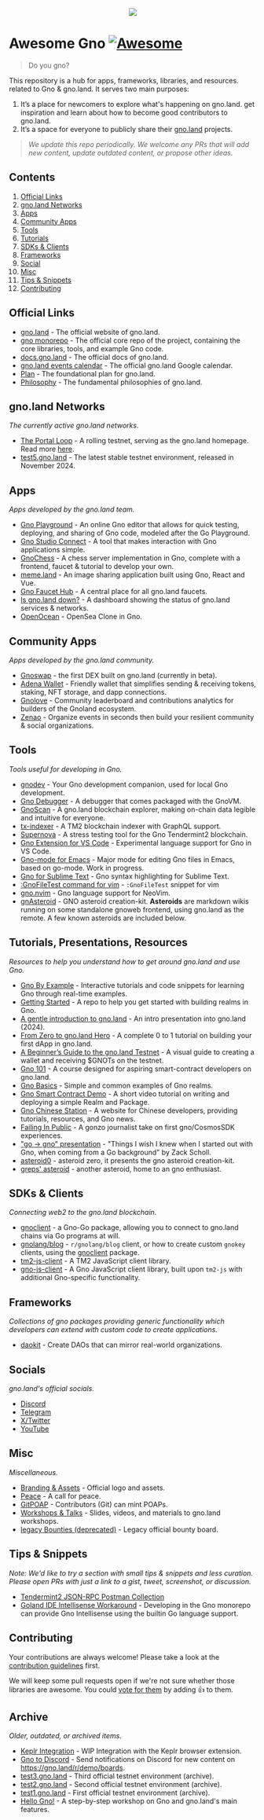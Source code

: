 <div align="center">
	<img src="./banner.png" />
</div>

# Awesome Gno [![Awesome](https://cdn.rawgit.com/sindresorhus/awesome/d7305f38d29fed78fa85652e3a63e154dd8e8829/media/badge.svg)](https://github.com/sindresorhus/awesome)

> Do you gno?

This repository is a hub for apps, frameworks, libraries, and resources.
related to Gno & gno.land. It serves two main purposes:

1. It’s a place for newcomers to explore what's happening on gno.land.
get inspiration and learn about how to become good contributors to gno.land.
2. It’s a space for everyone to publicly share their [gno.land](https://gno.land) projects.

> _We update this repo periodically. We welcome any PRs that will
add new content, update outdated content, or propose other ideas._ 

## Contents

1. [Official Links](#official-links)
2. [gno.land Networks](#gnoland-networks)
3. [Apps](#apps)
4. [Community Apps](#community-apps)
5. [Tools](#tools)
6. [Tutorials](#tutorials-presentations-resources)
7. [SDKs & Clients](#sdks--clients)
8. [Frameworks](#frameworks)
9. [Social](#socials)
10. [Misc](#misc)
11. [Tips & Snippets](#tips--snippets)
12. [Contributing](#contributing)

## Official Links

- [gno.land](https://gno.land/) - The official website of gno.land.
- [gno monorepo](https://github.com/gnolang/gno) - The official core repo of the project, containing the core libraries, tools, and example Gno code.
- [docs.gno.land](https://docs.gno.land) - The official docs of gno.land.
- [gno.land events calendar](https://gno.link/calendar) - The official gno.land Google calendar.
- [Plan](https://github.com/gnolang/gno/blob/master/PLAN.md) - The foundational plan for gno.land.
- [Philosophy](https://github.com/gnolang/gno/blob/master/PHILOSOPHY.md) - The fundamental philosophies of gno.land.

## gno.land Networks

_The currently active gno.land networks._

- [The Portal Loop](https://gno.land/) - A rolling testnet, serving as the gno.land homepage. Read more [here](https://docs.gno.land/concepts/portal-loop).
- [test5.gno.land](https://test5.gno.land/) - The latest stable testnet environment, released in November 2024.

## Apps

_Apps developed by the gno.land team._

- [Gno Playground](https://play.gno.land/) - An online Gno editor that allows for quick testing, deploying, and sharing of Gno code, modeled after the Go Playground.
- [Gno Studio Connect](https://gno.studio/connect) - A tool that makes interaction with Gno applications simple.
- [GnoChess](https://github.com/gnolang/gnochess) - A chess server implementation in Gno, complete with a frontend, faucet & tutorial to develop your own.
- [meme.land](https://github.com/gnolang/memeland) - An image sharing application built using Gno, React and Vue.
- [Gno Faucet Hub](https://faucet.gno.land) - A central place for all gno.land faucets.
- [Is gno.land down?](https://status.gnoteam.com) - A dashboard showing the status of gno.land services & networks.
- [OpenOcean](https://github.com/Molaryy/openocean) - OpenSea Clone in Gno.

## Community Apps

_Apps developed by the gno.land community._

- [Gnoswap](https://github.com/gnoswap-labs/gnoswap) - the first DEX built on gno.land (currently in beta).
- [Adena Wallet](https://adena.app/) - Friendly wallet that simplifies sending & receiving tokens, staking, NFT storage, and dapp connections.
- [Gnolove](https://gnolove.world) - Community leaderboard and contributions analytics for builders of the Gnoland ecosystem.
- [Zenao](https://zenao.io) - Organize events in seconds then build your resilient community & social organizations.

## Tools

_Tools useful for developing in Gno._

- [gnodev](https://github.com/gnolang/gno/tree/master/contribs/gnodev) - Your Gno development companion, used for local Gno development.
- [Gno Debugger](https://gno.land/r/gnoland/blog:p/gno-debugger) - A debugger that comes packaged with the GnoVM.
- [GnoScan](http://gnoscan.io/) - A gno.land blockchain explorer, making on-chain data legible and intuitive for everyone.
- [tx-indexer](https://github.com/gnolang/tx-indexer) - A TM2 blockchain indexer with GraphQL support.
- [Supernova](https://github.com/gnolang/supernova) - A stress testing tool for the Gno Tendermint2 blockchain.
- [Gno Extension for VS Code](https://marketplace.visualstudio.com/items?itemName=harry-hov.gno) - Experimental language support for Gno in VS Code.
- [Gno-mode for Emacs](https://gist.github.com/gfanton/6e233656dfeabd7a46f21f7507b6b311) - Major mode for editing Gno files in Emacs, based on go-mode. Work in progress.
- [Gno for Sublime Text](https://github.com/jdkato/gno-sublime-text) - Gno syntax highlighting for Sublime Text.
- [:GnoFileTest command for vim](https://gist.github.com/grepsuzette/66f5cfaccc1a919c67f52bd7b31a3b09) - `:GnoFileTest` snippet for vim
- [gno.nvim](https://github.com/x1unix/gno.nvim) - Gno language support for NeoVim.
- [gnAsteroid](https://github.com/gnAsteroid/gnAsteroid) - GNO asteroid creation-kit. **Asteroids** are markdown wikis running on some standalone gnoweb frontend, using gno.land as the remote. A few known asteroids are included below.

## Tutorials, Presentations, Resources

_Resources to help you understand how to get around gno.land and use Gno._

- [Gno By Example](https://gno-by-example.com) - Interactive tutorials and code snippets for learning Gno through real-time examples.
- [Getting Started](https://github.com/gnolang/getting-started) - A repo to help you get started with building realms in Gno.
- [A gentle introduction to gno.land](https://www.youtube.com/watch?v=hTGeG0z09NU&t=135s) - An intro presentation into gno.land (2024).
- [From Zero to gno.land Hero](https://github.com/leohhhn/gno-fzgh/blob/main/README.md) - A complete 0 to 1 tutorial on building your first dApp in gno.land.
- [A Beginner’s Guide to the gno.land Testnet](https://medium.com/@onbloc/a-beginners-guide-to-the-gnoland-testnet-6fdc693a48f4) - A visual guide to creating a wallet and receiving $GNOTs on the testnet.
- [Gno 101](https://github.com/onbloc/gnolang-101) - A course designed for aspiring smart-contract developers on gno.land.
- [Gno Basics](https://github.com/moul/gno-basics) - Simple and common examples of Gno realms.
- [Gno Smart Contract Demo](https://www.youtube.com/watch?v=-BlnEXCs0eI) - A short video tutorial on writing and deploying a simple Realm and Package.
- [Gno Chinese Station](https://www.gnoland.cn) - A website for Chinese developers, providing tutorials, resources, and Gno news.
- [Failing In Public](https://proggr.hashnode.dev/gnoland-initial-experience-gonzo-take-on-failing-in-public) - A gonzo journalist take on first gno/CosmosSDK experiences.
- ["go -> gno" presentation](https://github.com/gnolang/workshops/tree/main/presentations/2023-06-26--go-to-gno--schollz) - "Things I wish I knew when I started out with Gno, when coming from a Go background" by Zack Scholl.
- [asteroid0](https://gnAsteroid.com) - asteroid zero, it presents the gno asteroid creation-kit.
- [greps' asteroid](https://greps.gnAsteroid.com) - another asteroid, home to an gno enthusiast.

## SDKs & Clients

_Connecting web2 to the gno.land blockchain._

- [gnoclient](https://github.com/gnolang/gno/tree/master/gno.land/pkg/gnoclient) - a Gno-Go package, allowing you to connect to gno.land chains via Go programs at will.
- [gnolang/blog](https://github.com/gnolang/blog/tree/main/cmd/gnoblog-cli) - `r/gnolang/blog` client, or how to create custom `gnokey` clients, using the [gnoclient](https://github.com/gnolang/gno/tree/master/gno.land/pkg/gnoclient) package.
- [tm2-js-client](https://github.com/gnolang/tm2-js-client) - A TM2 JavaScript client library.
- [gno-js-client](https://github.com/gnolang/gno-js-client) - A Gno JavaScript client library, built upon `tm2-js` with additional Gno-specific functionality.

## Frameworks

_Collections of gno packages providing generic functionality which developers can extend with custom code to create applications._

- [daokit](https://github.com/samouraiworld/gnodaokit) - Create DAOs that can mirror real-world organizations.

## Socials

_gno.land's official socials._

- [Discord](https://discord.com/invite/YFtMjWwUN7)
- [Telegram](https://t.me/gnoland)
- [X/Twitter](https://x.com/_gnoland)
- [YouTube](https://www.youtube.com/@_gnoland)

## Misc

_Miscellaneous._

- [Branding & Assets](https://github.com/gnolang/branding) - Official logo and assets.
- [Peace](https://gno.land/r/gnoland/blog:p/peace) - A call for peace.
- [GitPOAP](https://www.gitpoap.io/gh/gnolang) - Contributors (Git) can mint POAPs.
- [Workshops & Talks](https://github.com/gnolang/workshops) - Slides, videos, and materials to gno.land workshops.
- [legacy Bounties (deprecated)](https://github.com/gnolang/bounties) - Legacy official bounty board.

## Tips & Snippets

_Note: We'd like to try a section with small tips & snippets and less curation. Please open PRs with just a link to a gist, tweet, screenshot, or discussion._

- [Tendermint2 JSON-RPC Postman Collection](https://gist.github.com/zivkovicmilos/d7b98103f0611ac3b26202a29cee02c4)
- [Goland IDE Intellisense Workaround](https://x.com/leohhhn/status/1836740567541367157) - Developing in the Gno monorepo can provide Gno Intellisense using the builtin Go language support.

## Contributing

Your contributions are always welcome! Please take a look at the 
[contribution guidelines](https://github.com/gnolang/awesome-gno/blob/master/CONTRIBUTING.md) first.

We will keep some pull requests open if we're not sure whether those libraries 
are awesome. You could [vote for them](https://github.com/gnolang/awesome-gno/pulls) by adding :+1: to them.

## Archive

_Older, outdated, or archived items._ 

- [Keplr Integration](https://github.com/gnolang/gno/pull/154) - WIP Integration with the Keplr browser extension.
- [Gno to Discord](https://github.com/PoCInnovation/PoCLab) - Send notifications on Discord for new content on https://gno.land/r/demo/boards.
- [test3.gno.land](https://test3.gno.land/) - Third official testnet environment (archive).
- [test2.gno.land](https://test2.gno.land/) - Second official testnet environment (archive).
- [test1.gno.land](https://test1.gno.land/) - First official testnet environment (archive).
- [Hello Gno!](https://github.com/xplrz/gnoland-workshop) - A step-by-step workshop on Gno and gno.land's main features.

